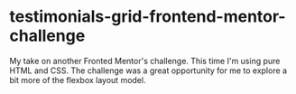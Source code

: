 # testimonials-grid-frontend-mentor-challenge
My take on another Fronted Mentor's challenge. This time I'm using pure HTML and CSS. The challenge was a great opportunity for me to explore a bit more of the flexbox layout model. 
